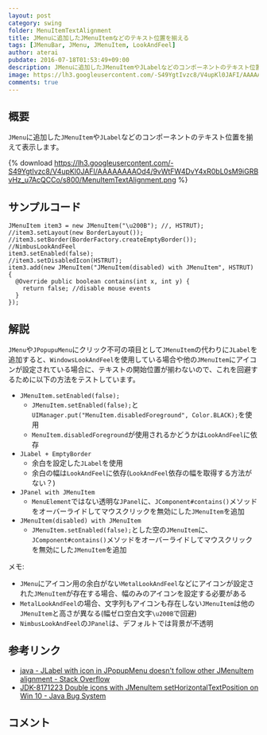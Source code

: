 ```yaml
---
layout: post
category: swing
folder: MenuItemTextAlignment
title: JMenuに追加したJMenuItemなどのテキスト位置を揃える
tags: [JMenuBar, JMenu, JMenuItem, LookAndFeel]
author: aterai
pubdate: 2016-07-18T01:53:49+09:00
description: JMenuに追加したJMenuItemやJLabelなどのコンポーネントのテキスト位置を揃えて表示します。
image: https://lh3.googleusercontent.com/-S49YgtIvzc8/V4upKl0JAFI/AAAAAAAAOd4/9vWtFW4DvY4xR0bL0sM9iGRBvHz_u7AcQCCo/s800/MenuItemTextAlignment.png
comments: true
---
```

## 概要
`JMenu`に追加した`JMenuItem`や`JLabel`などのコンポーネントのテキスト位置を揃えて表示します。

{% download https://lh3.googleusercontent.com/-S49YgtIvzc8/V4upKl0JAFI/AAAAAAAAOd4/9vWtFW4DvY4xR0bL0sM9iGRBvHz_u7AcQCCo/s800/MenuItemTextAlignment.png %}

## サンプルコード
<pre class="prettyprint"><code>JMenuItem item3 = new JMenuItem("\u200B"); //, HSTRUT);
//item3.setLayout(new BorderLayout());
//item3.setBorder(BorderFactory.createEmptyBorder()); //NimbusLookAndFeel
item3.setEnabled(false);
//item3.setDisabledIcon(HSTRUT);
item3.add(new JMenuItem("JMenuItem(disabled) with JMenuItem", HSTRUT) {
  @Override public boolean contains(int x, int y) {
    return false; //disable mouse events
  }
});
</code></pre>

## 解説
`JMenu`や`JPopupuMenu`にクリック不可の項目として`JMenuItem`の代わりに`JLabel`を追加すると、`WindowsLookAndFeel`を使用している場合や他の`JMenuItem`にアイコンが設定されている場合に、テキストの開始位置が揃わないので、これを回避するために以下の方法をテストしています。

- `JMenuItem.setEnabled(false);`
    - `JMenuItem.setEnabled(false);`と`UIManager.put("MenuItem.disabledForeground", Color.BLACK);`を使用
    - `MenuItem.disabledForeground`が使用されるかどうかは`LookAndFeel`に依存
- `JLabel + EmptyBorder`
    - 余白を設定した`JLabel`を使用
    - 余白の幅は`LookAndFeel`に依存(`LookAndFeel`依存の幅を取得する方法がない？)
- `JPanel with JMenuItem`
    - `MenuElement`ではない透明な`JPanel`に、`JComponent#contains()`メソッドをオーバーライドしてマウスクリックを無効にした`JMenuItem`を追加
- `JMenuItem(disabled) with JMenuItem`
    - `JMenuItem.setEnabled(false);`とした空の`JMenuItem`に、`JComponent#contains()`メソッドをオーバーライドしてマウスクリックを無効にした`JMenuItem`を追加

<!-- dummy comment line for breaking list -->

メモ:
- `JMenu`にアイコン用の余白がない`MetalLookAndFeel`などにアイコンが設定された`JMenuItem`が存在する場合、幅のみのアイコンを設定する必要がある
- `MetalLookAndFeel`の場合、文字列もアイコンも存在しない`JMenuItem`は他の`JMenuItem`と高さが異なる(幅ゼロ空白文字`\u200B`で回避)
- `NimbusLookAndFeel`の`JPanel`は、デフォルトでは背景が不透明

<!-- dummy comment line for breaking list -->

## 参考リンク
- [java - JLabel with icon in JPopupMenu doesn't follow other JMenuItem alignment - Stack Overflow](http://stackoverflow.com/questions/38360595/jlabel-with-icon-in-jpopupmenu-doesnt-follow-other-jmenuitem-alignment)
- [JDK-8171223 Double icons with JMenuItem setHorizontalTextPosition on Win 10 - Java Bug System](https://bugs.openjdk.java.net/browse/JDK-8171223)

<!-- dummy comment line for breaking list -->

## コメント
